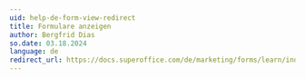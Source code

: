 ```yaml
---
uid: help-de-form-view-redirect
title: Formulare anzeigen
author: Bergfrid Dias
so.date: 03.18.2024
language: de
redirect_url: https://docs.superoffice.com/de/marketing/forms/learn/index.html#view
---
```

